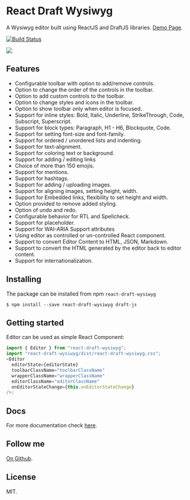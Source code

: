 # React Draft Wysiwyg

A Wysiwyg editor built using ReactJS and DraftJS libraries.
[Demo Page](https://jpuri.github.io/react-draft-wysiwyg).

[![Build Status](https://travis-ci.org/jpuri/react-draft-wysiwyg.svg?branch=master)](https://travis-ci.org/jpuri/react-draft-wysiwyg)

![](http://i.imgur.com/tU7kJ6i.gif)

## Features

- Configurable toolbar with option to add/remove controls.
- Option to change the order of the controls in the toolbar.
- Option to add custom controls to the toolbar.
- Option to change styles and icons in the toolbar.
- Option to show toolbar only when editor is focused.
- Support for inline styles: Bold, Italic, Underline, StrikeThrough, Code, Subscript, Superscript.
- Support for block types: Paragraph, H1 - H6, Blockquote, Code.
- Support for setting font-size and font-family.
- Support for ordered / unordered lists and indenting.
- Support for text-alignment.
- Support for coloring text or background.
- Support for adding / editing links
- Choice of more than 150 emojis.
- Support for mentions.
- Support for hashtags.
- Support for adding / uploading images.
- Support for aligning images, setting height, width.
- Support for Embedded links, flexibility to set height and width.
- Option provided to remove added styling.
- Option of undo and redo.
- Configurable behavior for RTL and Spellcheck.
- Support for placeholder.
- Support for WAI-ARIA Support attributes
- Using editor as controlled or un-controlled React component.
- Support to convert Editor Content to HTML, JSON, Markdown.
- Support to convert the HTML generated by the editor back to editor content.
- Support for internationalization.

## Installing

The package can be installed from npm `react-draft-wysiwyg`

```
$ npm install --save react-draft-wysiwyg draft-js
```

## Getting started

Editor can be used as simple React Component:

```js
import { Editor } from "react-draft-wysiwyg";
import "react-draft-wysiwyg/dist/react-draft-wysiwyg.css";
<Editor
  editorState={editorState}
  toolbarClassName="toolbarClassName"
  wrapperClassName="wrapperClassName"
  editorClassName="editorClassName"
  onEditorStateChange={this.onEditorStateChange}
/>;
```

## Docs

For more documentation check [here](https://jpuri.github.io/react-draft-wysiwyg/#/docs?_k=jjqinp).

## Follow me

[On Github](https://github.com/Kami-Nguyen-Van-Phong).

## License

MIT.
